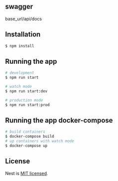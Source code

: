 ## swagger
base_url/api/docs

## Installation

```bash
$ npm install
```

## Running the app

```bash
# development
$ npm run start

# watch mode
$ npm run start:dev

# production mode
$ npm run start:prod
```


## Running the app docker-compose

```bash
# build containers
$ docker-compose build
# up containers with watch mode
$ docker-compose up
```

## License

Nest is [MIT licensed](LICENSE).
